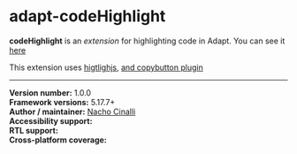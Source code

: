 # adapt-codeHighlight

**codeHighlight** is an *extension* for highlighting code in Adapt.
You can see it [here](https://adaptlearning-no-core.web.app/#/id/eo-45)

This extension uses [higtlighjs](https://github.com/highlightjs/highlight.js), [and copybutton plugin](https://github.com/arronhunt/highlightjs-copy)
 

----------------------------
**Version number:**  1.0.0  
**Framework versions:**  5.17.7+     
**Author / maintainer:**  [Nacho Cinalli](https://github.com/nachocinalli/)    
**Accessibility support:**    
**RTL support:**  
**Cross-platform coverage:** 